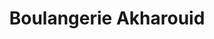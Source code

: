 ---
title: "Boulangerie Akharouid"
url: /le-mesnil-saint-denis/boulangerie-akharouid/
shop: boulangerie
---
